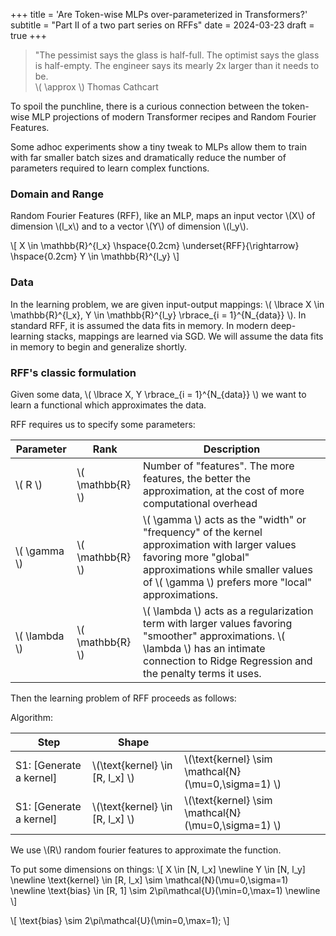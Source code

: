 +++
title = 'Are Token-wise MLPs over-parameterized in Transformers?'
subtitle = "Part II of a two part series on RFFs"
date = 2024-03-23
draft = true
+++

> "The pessimist says the glass is half-full. The optimist says the glass is
> half-empty. The engineer says its mearly 2x larger than it needs to be. <br>
> \\( \approx \\) Thomas Cathcart

To spoil the punchline, there is a curious connection between the token-wise
MLP projections of modern Transformer recipes and Random Fourier Features. 

Some adhoc experiments show a tiny tweak to MLPs allow them to train with far
smaller batch sizes and dramatically reduce the number of parameters required
to learn complex functions.

### Domain and Range

Random Fourier Features (RFF), like an MLP, maps an input vector \\(X\\) of dimension \\(l_x\\)
and to a vector \\(Y\\) of dimension \\(l_y\\). 

\\[
X \in \mathbb{R}^{l_x}
\hspace{0.2cm} 
\underset{RFF}{\rightarrow} 
\hspace{0.2cm} 
Y \in \mathbb{R}^{l_y}
\\]

### Data

In the learning problem, we are given input-output mappings: 
\\( \lbrace X \in \mathbb{R}^{l_x}, Y \in \mathbb{R}^{l_y} \rbrace_{i = 1}^{N_{data}} \\). 
In standard RFF, it is assumed the data fits
in memory. In modern deep-learning stacks, mappings are learned via SGD. We will
assume the data fits in memory to begin and generalize shortly.

### RFF's classic formulation

Given some data,
\\( \lbrace X, Y \rbrace_{i = 1}^{N_{data}} \\)
we want to learn a functional which approximates the data.

RFF requires us to specify some parameters:

| Parameter       | Rank               | Description                                                                                                                                                                                                          |
|-----------------|--------------------|----------------------------------------------------------------------------------------------------------------------------------------------------------------------------------------------------------------------|
| \\( R \\)       | \\( \mathbb{R} \\) | Number of "features". The more features, the better the approximation, at the cost of more computational overhead                                                                                                    |
| \\( \gamma \\)  | \\( \mathbb{R} \\) | \\( \gamma \\) acts as the "width" or "frequency" of the kernel approximation with larger values favoring more "global" approximations while smaller values of \\( \gamma \\) prefers more "local" approximations.   |
| \\( \lambda \\) | \\( \mathbb{R} \\) | \\( \lambda \\) acts as a regularization term with larger values favoring "smoother" approximations. \\( \lambda \\) has an intimate connection to Ridge Regression and the penalty terms it uses.                   |

Then the learning problem of RFF proceeds as follows:

Algorithm: 


| Step                    | Shape                             |                                                                    |
|-------------------------|-----------------------------------|--------------------------------------------------------------------|
| S1: [Generate a kernel] | \\(\text{kernel} \in [R, l_x] \\) | \\(\text{kernel} \sim \mathcal{N}(\mu=0,\sigma=1) \\) |
| S1: [Generate a kernel] | \\(\text{kernel} \in [R, l_x] \\) | \\(\text{kernel} \sim \mathcal{N}(\mu=0,\sigma=1) \\) |











We use \\(R\\) random
fourier features to approximate the function.

To put some dimensions on things:
\\[ 
X \in [N, l_x] \newline
Y \in [N, l_y] \newline
\text{kernel} \in [R, l_x] \sim \mathcal{N}(\mu=0,\sigma=1) \newline
\text{bias} \in [R, 1] \sim 2\pi\mathcal{U}(\min=0,\max=1) \newline
\\]
<!-- \text{rff\\_projection} \in [N, R] \newline -->
<!-- \text{weights} \in [R, l_y] \newline -->

\\[
\text{bias} \sim 2\pi\mathcal{U}(\min=0,\max=1); 
\\]



<!-- Despite being a great dialog, the blog post also has little teasers like the -->
<!-- following passage near the bottom: -->

<!-- > I sometimes use random features in my job. I like to get creative with -->
<!-- > special-purpose random features. It’s such an easy thing to try. When they -->
<!-- > work and I’m feeling good about life, I say “wow, random features are so -->
<!-- > powerful! They solved this problem!” Or if I’m in a more somber mood, I say -->
<!-- > “that problem was trivial. Even random features cracked it.” It’s the same -->
<!-- > way I think about nearest neighbors. When nearest neighbors cracks a dataset, -->
<!-- > you either marvel at the power of nearest neighbors, or you conclude your -->
<!-- > problem wasn’t hard at all. Regardless, it’s an easy trick to try. -->





